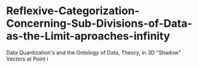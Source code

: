# Reflexive-Categorization-Concerning-Sub-Divisions-of-Data-as-the-Limit-aproaches-infinity
Data Quantization's and the Ontology of Data, Theory, in 3D "Shadow" Vectors at Point i
